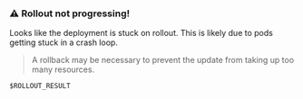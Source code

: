 ### ⚠️ Rollout not progressing!
Looks like the deployment is stuck on rollout.
This is likely due to pods getting stuck in a crash loop.

> A rollback may be necessary to prevent the update from taking up too many resources.
```shell
$ROLLOUT_RESULT
```